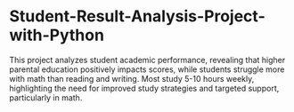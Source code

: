 # Student-Result-Analysis-Project-with-Python
This project analyzes student academic performance, revealing that higher parental education positively impacts scores, while students struggle more with math than reading and writing. Most study 5-10 hours weekly, highlighting the need for improved study strategies and targeted support, particularly in math.
